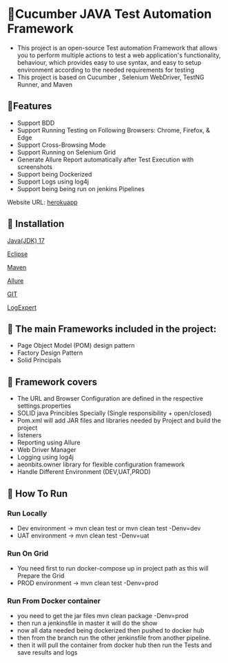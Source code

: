 # 📝Cucumber JAVA Test Automation Framework

- This project is an open-source Test automation Framework that allows you to perform multiple actions to test a web
  application's functionality, behaviour,
  which provides easy to use syntax, and easy to setup environment according to the needed requirements for testing
- This project is based on Cucumber , Selenium WebDriver, TestNG Runner, and Maven

## 📝Features

- Support BDD
- Support Running Testing on Following Browsers: Chrome, Firefox, & Edge
- Support Cross-Browsing Mode
- Support Running on Selenium Grid
- Generate Allure Report automatically after Test Execution with screenshots
- Support being Dockerized
- Support Logs using log4j
- Support being being run on jenkins Pipelines

Website URL: [herokuapp](https://the-internet.herokuapp.com/)

## 📝 Installation

[Java(JDK) 17](https://www.oracle.com/java/technologies/downloads/)

[Eclipse](https://www.eclipse.org/downloads/)

[Maven](https://maven.apache.org/download.cgi)

[Allure](https://github.com/allure-framework/allure2/releases)

[GIT](https://git-scm.com/downloads)

[LogExpert](https://github.com/zarunbal/LogExpert/releases/tag/v1.9.0)

## 📝 The main Frameworks included in the project:

* Page Object Model (POM) design pattern
* Factory Design Pattern
* Solid Principals

## 📝 Framework  covers

* The URL and Browser Configuration are defined in the respective settings.properties
* SOLID java Princibles Specially (Single responsibility + open/closed)
* Pom.xml will add JAR files and libraries needed by Project and build the project
* listeners
* Reporting using Allure
* Web Driver Manager
* Logging using log4j
* aeonbits.owner library for flexible configuration framework
* Handle Different Environment (DEV,UAT,PROD)

## 📝 How To Run

### Run Locally

* Dev environment -> mvn clean test or mvn clean test -Denv=dev
* UAT environment -> mvn clean test -Denv=uat

### Run On Grid

* You need first to run docker-compose up in project path as this will Prepare the Grid
* PROD environment -> mvn clean test -Denv=prod

### Run From Docker container

* you need to get the jar files mvn clean package -Denv=prod
* then run a jenkinsfile in master it will do the show
* now all data needed being dockerized then pushed to docker hub
* then from the branch run the other jenkinsfile from another pipeline.
* then it will pull the container from docker hub then run the Tests and save results and logs

